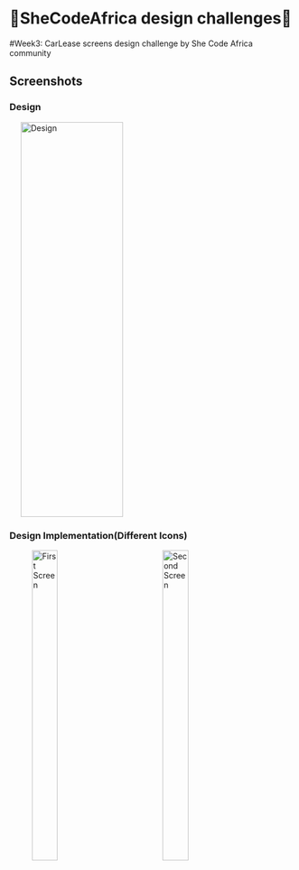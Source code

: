 # :muscle:SheCodeAfrica design challenges:muscle:
#Week3: CarLease screens design challenge by She Code Africa community 
## Screenshots
### Design 
<p>
  <img hspace="20" width="60%" height="700" src="https://user-images.githubusercontent.com/22634271/88852619-308e9780-d1f7-11ea-8e7a-b9ee90839ca5.png" alt="Design" title="Design"/>
</p>

### Design Implementation(Different Icons)
<p>
  <img hspace="40" width="30%" height="550" src="https://user-images.githubusercontent.com/22634271/88852711-52881a00-d1f7-11ea-8a64-8b910c169403.jpg" alt="First Screen" title="First Screen"/><img hspace="40" width="30%" height="550" src="https://user-images.githubusercontent.com/22634271/88852721-55830a80-d1f7-11ea-9311-45c9907fd1bc.jpg" alt="Second Screen" title="Second Screen"/>
</p>
